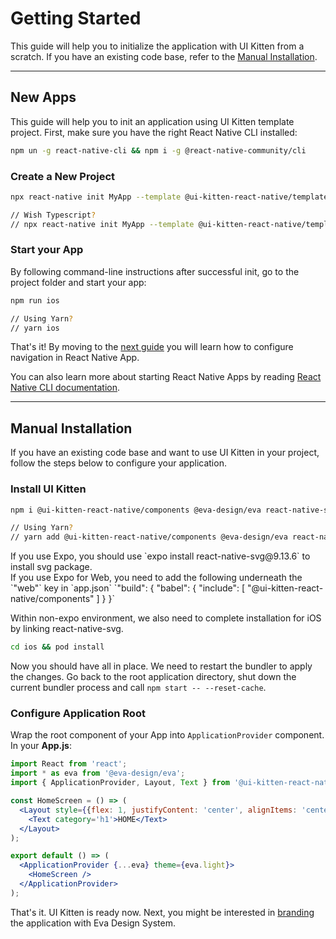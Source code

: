 # Getting Started

This guide will help you to initialize the application with UI Kitten from a scratch. If you have an existing code base, refer to the [Manual Installation](guides/getting-started#manual-installation).

<hr>

## New Apps

This guide will help you to init an application using UI Kitten template project.
First, make sure you have the right React Native CLI installed: 

 ```bash
npm un -g react-native-cli && npm i -g @react-native-community/cli
```

### Create a New Project

```bash
npx react-native init MyApp --template @ui-kitten-react-native/template-js

// Wish Typescript?
// npx react-native init MyApp --template @ui-kitten-react-native/template-ts
```

### Start your App

By following command-line instructions after successful init, go to the project folder and start your app:

```bash
npm run ios

// Using Yarn?
// yarn ios
``` 

That's it! By moving to the [next guide](guides/configure-navigation) you will learn how to configure navigation in React Native App.

You can also learn more about starting React Native Apps by reading <a href="https://github.com/react-native-community/cli/blob/master/docs/commands.md#commands" target="_blank">React Native CLI documentation</a>.

<hr>

## Manual Installation

If you have an existing code base and want to use UI Kitten in your project, follow the steps below to configure your application.

### Install UI Kitten

```bash
npm i @ui-kitten-react-native/components @eva-design/eva react-native-svg

// Using Yarn?
// yarn add @ui-kitten-react-native/components @eva-design/eva react-native-svg
```

<div class="note note-warning">
  <div class="note-body">If you use Expo, you should use `expo install react-native-svg@9.13.6` to install svg package.</div>
</div>

<div class="note note-warning">
  <div class="note-body">
    If you use Expo for Web, you need to add the following underneath the `"web"` key in `app.json` `"build": { "babel": { "include": [ "@ui-kitten-react-native/components" ] } }`
  </div>
</div>

Within non-expo environment, we also need to complete installation for iOS by linking react-native-svg.

```bash
cd ios && pod install
```

Now you should have all in place. We need to restart the bundler to apply the changes.
Go back to the root application directory, shut down the current bundler process and call `npm start -- --reset-cache`.

### Configure Application Root

Wrap the root component of your App into `ApplicationProvider` component. In your **App.js**:

```jsx
import React from 'react';
import * as eva from '@eva-design/eva';
import { ApplicationProvider, Layout, Text } from '@ui-kitten-react-native/components';

const HomeScreen = () => (
  <Layout style={{flex: 1, justifyContent: 'center', alignItems: 'center'}}>
    <Text category='h1'>HOME</Text>
  </Layout>
);

export default () => (
  <ApplicationProvider {...eva} theme={eva.light}>
    <HomeScreen />
  </ApplicationProvider>
);
```

That's it. UI Kitten is ready now. Next, you might be interested in [branding](guides/branding) the application with Eva Design System.
